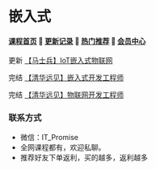 # 嵌入式

#### [**课程首页**](../../README.md) 💖 [**更新记录**](./gxjl-2023.md) 💖 [**热门推荐**](./rmtj.md) 💖 [**会员中心**](./vip.md)

更新 [【马士兵】IoT嵌入式物联网](https://www.mashibing.com/subject/13)

完结 [【清华远见】嵌入式开发工程师](http://www.makeru.com.cn/roadmap/emb)

完结 [【清华远见】物联网开发工程师](http://www.makeru.com.cn/roadmap/iot)

### 联系方式

-  微信：IT_Promise
-  全网课程都有，欢迎私聊。
-  推荐好友下单返利，买的越多，返利越多